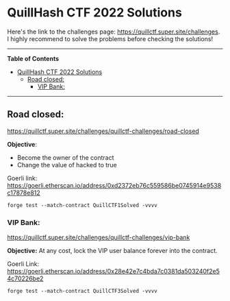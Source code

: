 # QuillHash CTF 2022 Solutions

Here's the link to the challenges page: https://quillctf.super.site/challenges. I highly recommend to solve the problems before checking the solutions!

---

**Table of Contents**
- [QuillHash CTF 2022 Solutions](#quillhash-ctf-2022-solutions)
  - [Road closed:](#road-closed)
    - [VIP Bank:](#vip-bank)

---

## Road closed:
https://quillctf.super.site/challenges/quillctf-challenges/road-closed

**Objective**:
- Become the owner of the contract
- Change the value of hacked to true

Goerli link: https://goerli.etherscan.io/address/0xd2372eb76c559586be0745914e9538c17878e812
 
```
forge test --match-contract QuillCTF1Solved -vvvv
```


### VIP Bank:
https://quillctf.super.site/challenges/quillctf-challenges/vip-bank

**Objective:**
At any cost, lock the VIP user balance forever into the contract.

Goerli Link: https://goerli.etherscan.io/address/0x28e42e7c4bda7c0381da503240f2e54c70226be2

```
forge test --match-contract QuillCTF3Solved -vvvv
```